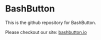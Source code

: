 # BashButton

This is the github repository for BashButton.

Please checkout our site: [bashbutton.io](http://bashbutton.io)
